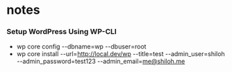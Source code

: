 # notes

### Setup WordPress Using WP-CLI ###

- wp core config --dbname=wp --dbuser=root
- wp core install  --url=http://local.dev/wp --title=test --admin_user=shiloh --admin_password=test123 --admin_email=me@shiloh.me

